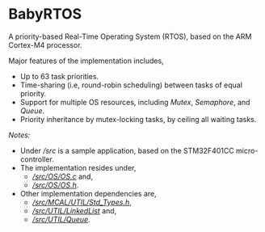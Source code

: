 # BabyRTOS

A priority-based Real-Time Operating System (RTOS), based on the ARM Cortex-M4 processor.

Major features of the implementation includes,
* Up to 63 task priorities.
* Time-sharing (i.e, round-robin scheduling) between tasks of equal priority.
* Support for multiple OS resources, including *Mutex*, *Semaphore*, and *Queue*.
* Priority inheritance by mutex-locking tasks, by ceiling all waiting tasks.

*Notes:*
* Under */src* is a sample application, based on the STM32F401CC micro-controller. 
* The implementation resides under,
  * [*/src/OS/OS.c*](/src/OS/OS.c) and,
  * [*/src/OS/OS.h*](/src/OS/OS.h).
* Other implementation dependencies are,
  * [*/src/MCAL/UTIL/Std_Types.h*](/src/MCAL/UTIL/Std_Types.h), 
  * [*/src/UTIL/LinkedList*](/src/UTIL/LinkedList) and,
  * [*/src/UTIL/Queue*](/src/UTIL/Queue).
